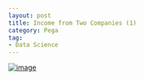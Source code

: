 ```yaml
---
layout: post
title: Income from Two Companies (1)
category: Pega
tag:
- Data Science
---
```





[![image](https://jehyunlee.github.io/thumbnails/Python-DS/57_income_0.png)](https://jehyunlee.github.io/2021/01/21/Python-DS-57-income/)